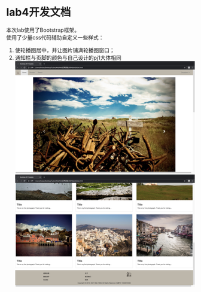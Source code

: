 # lab4开发文档
本次lab使用了Bootstrap框架。  
使用了少量css代码辅助自定义一些样式：
1. 使轮播图居中，并让图片铺满轮播图窗口；
2. 通知栏与页脚的颜色与自己设计的pj1大体相同
![home1](images/home/home1.png)
![home2](images/home/home2.png)
